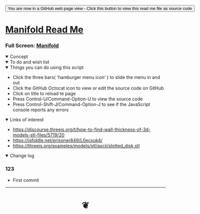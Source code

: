 <span style=display:none; >[You are now in a GitHub source code view - click this link to view Read Me file as a web page]( https://jaanga.github.io/cookbook-threejs/examples/0-templates/ "View file as a web page." ) </span>


<div><input type=button onclick="window.location.href='https://github.com/jaanga/jaanga.github.io/tree/master/cookbook-threejs/0-templates/README.md'";
value='You are now in a GitHub web page view - Click this button to view this read me file as source code' ></div>


# [Manifold Read Me]( #cookbook-threejs/examples/editing/manifold/README.md )

<!--
<iframe src=https://jaanga.github.io/cookbook/examples/xxxxxx/xxxxxx.html width=100% height=500px >Iframes are not viewable in GitHub source code view</iframe>
_basic-html.html_

-->
### Full Screen: [Manifold]( https://jaanga.github.io/cookbook/examples/editing/manifold/ )


<details open >
<summary>Concept</summary>


</details>

<details open >
<summary>To do and wish list </summary>


</details>

<details open >
<summary> Things you can do using this script</summary>

* Click the three bars( 'hamburger menu icon' ) to slide the menu in and out
* Click the GitHub Octocat icon to view or edit the source code on GitHub
* Click on title to reload te page
* Press Control-U/Command-Option-U to view the source code
* Press Control-Shift-J/Command-Option-J to see if the JavaScript console reports any errors

</details>

<details open >
<summary>Links of interest</summary>

* https://discourse.threejs.org/t/how-to-find-wall-thickness-of-3d-models-stl-files/5719/20
* https://jsfiddle.net/prisoner849/L0ecxuk4/
* https://threejs.org/examples/models/stl/ascii/slotted_disk.stl



</details>

<details open >
<summary>Change log </summary>

### 123

* First commit

</details>

***

# <center title="hello!" ><a href=javascript:window.scrollTo(0,0); style=text-decoration:none; > ❦ </a></center>
